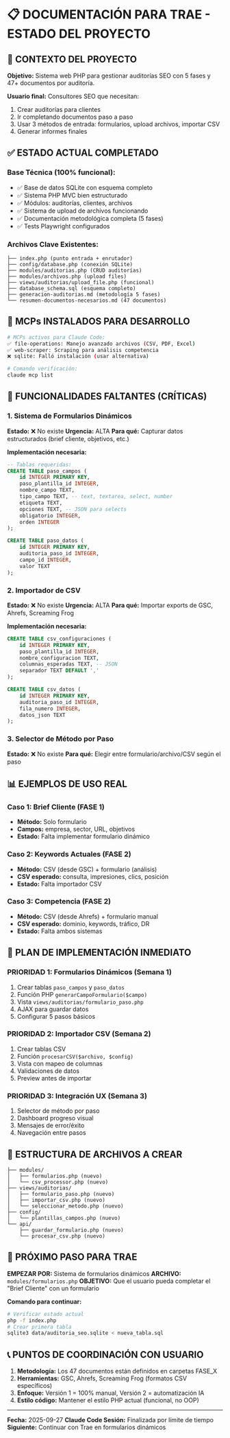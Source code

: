 # 📋 DOCUMENTACIÓN PARA TRAE - ESTADO DEL PROYECTO

## 🎯 **CONTEXTO DEL PROYECTO**

**Objetivo:** Sistema web PHP para gestionar auditorías SEO con 5 fases y 47+ documentos por auditoría.

**Usuario final:** Consultores SEO que necesitan:
1. Crear auditorías para clientes
2. Ir completando documentos paso a paso
3. Usar 3 métodos de entrada: formularios, upload archivos, importar CSV
4. Generar informes finales

## ✅ **ESTADO ACTUAL COMPLETADO**

### **Base Técnica (100% funcional):**
- ✅ Base de datos SQLite con esquema completo
- ✅ Sistema PHP MVC bien estructurado
- ✅ Módulos: auditorías, clientes, archivos
- ✅ Sistema de upload de archivos funcionando
- ✅ Documentación metodológica completa (5 fases)
- ✅ Tests Playwright configurados

### **Archivos Clave Existentes:**
```
├── index.php (punto entrada + enrutador)
├── config/database.php (conexión SQLite)
├── modules/auditorias.php (CRUD auditorías)
├── modules/archivos.php (upload files)
├── views/auditorias/upload_file.php (funcional)
├── database_schema.sql (esquema completo)
├── generacion-auditorias.md (metodología 5 fases)
└── resumen-documentos-necesarios.md (47 documentos)
```

## 🔧 **MCPs INSTALADOS PARA DESARROLLO**

```bash
# MCPs activos para Claude Code:
✅ file-operations: Manejo avanzado archivos (CSV, PDF, Excel)
✅ web-scraper: Scraping para análisis competencia
❌ sqlite: Falló instalación (usar alternativa)

# Comando verificación:
claude mcp list
```

## 🚨 **FUNCIONALIDADES FALTANTES (CRÍTICAS)**

### **1. Sistema de Formularios Dinámicos**
**Estado:** ❌ No existe
**Urgencia:** ALTA
**Para qué:** Capturar datos estructurados (brief cliente, objetivos, etc.)

**Implementación necesaria:**
```sql
-- Tablas requeridas:
CREATE TABLE paso_campos (
    id INTEGER PRIMARY KEY,
    paso_plantilla_id INTEGER,
    nombre_campo TEXT,
    tipo_campo TEXT, -- text, textarea, select, number
    etiqueta TEXT,
    opciones TEXT, -- JSON para selects
    obligatorio INTEGER,
    orden INTEGER
);

CREATE TABLE paso_datos (
    id INTEGER PRIMARY KEY,
    auditoria_paso_id INTEGER,
    campo_id INTEGER,
    valor TEXT
);
```

### **2. Importador de CSV**
**Estado:** ❌ No existe
**Urgencia:** ALTA
**Para qué:** Importar exports de GSC, Ahrefs, Screaming Frog

**Implementación necesaria:**
```sql
CREATE TABLE csv_configuraciones (
    id INTEGER PRIMARY KEY,
    paso_plantilla_id INTEGER,
    nombre_configuracion TEXT,
    columnas_esperadas TEXT, -- JSON
    separador TEXT DEFAULT ','
);

CREATE TABLE csv_datos (
    id INTEGER PRIMARY KEY,
    auditoria_paso_id INTEGER,
    fila_numero INTEGER,
    datos_json TEXT
);
```

### **3. Selector de Método por Paso**
**Estado:** ❌ No existe
**Para qué:** Elegir entre formulario/archivo/CSV según el paso

## 📊 **EJEMPLOS DE USO REAL**

### **Caso 1: Brief Cliente (FASE 1)**
- **Método:** Solo formulario
- **Campos:** empresa, sector, URL, objetivos
- **Estado:** Falta implementar formulario dinámico

### **Caso 2: Keywords Actuales (FASE 2)**
- **Método:** CSV (desde GSC) + formulario (análisis)
- **CSV esperado:** consulta, impresiones, clics, posición
- **Estado:** Falta importador CSV

### **Caso 3: Competencia (FASE 2)**
- **Método:** CSV (desde Ahrefs) + formulario manual
- **CSV esperado:** dominio, keywords, tráfico, DR
- **Estado:** Falta ambos sistemas

## 🚀 **PLAN DE IMPLEMENTACIÓN INMEDIATO**

### **PRIORIDAD 1: Formularios Dinámicos (Semana 1)**
1. Crear tablas `paso_campos` y `paso_datos`
2. Función PHP `generarCampoFormulario($campo)`
3. Vista `views/auditorias/formulario_paso.php`
4. AJAX para guardar datos
5. Configurar 5 pasos básicos

### **PRIORIDAD 2: Importador CSV (Semana 2)**
1. Crear tablas CSV
2. Función `procesarCSV($archivo, $config)`
3. Vista con mapeo de columnas
4. Validaciones de datos
5. Preview antes de importar

### **PRIORIDAD 3: Integración UX (Semana 3)**
1. Selector de método por paso
2. Dashboard progreso visual
3. Mensajes de error/éxito
4. Navegación entre pasos

## 📁 **ESTRUCTURA DE ARCHIVOS A CREAR**

```
├── modules/
│   ├── formularios.php (nuevo)
│   └── csv_processor.php (nuevo)
├── views/auditorias/
│   ├── formulario_paso.php (nuevo)
│   ├── importar_csv.php (nuevo)
│   └── seleccionar_metodo.php (nuevo)
├── config/
│   └── plantillas_campos.php (nuevo)
└── api/
    ├── guardar_formulario.php (nuevo)
    └── procesar_csv.php (nuevo)
```

## 🎯 **PRÓXIMO PASO PARA TRAE**

**EMPEZAR POR:** Sistema de formularios dinámicos
**ARCHIVO:** `modules/formularios.php`
**OBJETIVO:** Que el usuario pueda completar el "Brief Cliente" con un formulario

**Comando para continuar:**
```bash
# Verificar estado actual
php -f index.php
# Crear primera tabla
sqlite3 data/auditoria_seo.sqlite < nueva_tabla.sql
```

## 📞 **PUNTOS DE COORDINACIÓN CON USUARIO**

1. **Metodología:** Los 47 documentos están definidos en carpetas FASE_X
2. **Herramientas:** GSC, Ahrefs, Screaming Frog (formatos CSV específicos)
3. **Enfoque:** Versión 1 = 100% manual, Versión 2 = automatización IA
4. **Estilo código:** Mantener el estilo PHP actual (funcional, no OOP)

---
**Fecha:** 2025-09-27
**Claude Code Sesión:** Finalizada por límite de tiempo
**Siguiente:** Continuar con Trae en formularios dinámicos